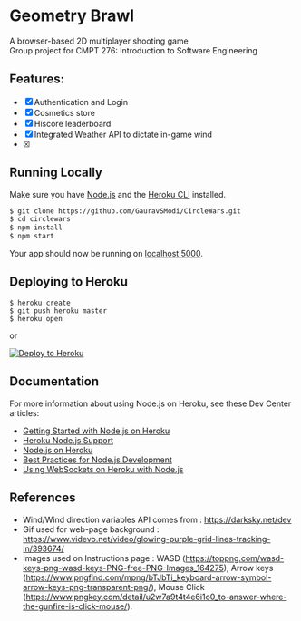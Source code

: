 # Geometry Brawl
A browser-based 2D multiplayer shooting game  
Group project for CMPT 276: Introduction to Software Engineering

## Features:
- [x] Authentication and Login
- [x] Cosmetics store
- [x] Hiscore leaderboard
- [x] Integrated Weather API to dictate in-game wind
- [x] 

## Running Locally

Make sure you have [Node.js](http://nodejs.org/) and the [Heroku CLI](https://cli.heroku.com/) installed.

```sh
$ git clone https://github.com/GauravSModi/CircleWars.git
$ cd circlewars
$ npm install
$ npm start
```

Your app should now be running on [localhost:5000](http://localhost:5000/).

## Deploying to Heroku

```
$ heroku create
$ git push heroku master
$ heroku open
```
or

[![Deploy to Heroku](https://www.herokucdn.com/deploy/button.png)](https://heroku.com/deploy)

## Documentation

For more information about using Node.js on Heroku, see these Dev Center articles:

- [Getting Started with Node.js on Heroku](https://devcenter.heroku.com/articles/getting-started-with-nodejs)
- [Heroku Node.js Support](https://devcenter.heroku.com/articles/nodejs-support)
- [Node.js on Heroku](https://devcenter.heroku.com/categories/nodejs)
- [Best Practices for Node.js Development](https://devcenter.heroku.com/articles/node-best-practices)
- [Using WebSockets on Heroku with Node.js](https://devcenter.heroku.com/articles/node-websockets)


## References

- Wind/Wind direction variables API comes from : https://darksky.net/dev
- Gif used for web-page background : https://www.videvo.net/video/glowing-purple-grid-lines-tracking-in/393674/
- Images used on Instructions page : WASD (https://toppng.com/wasd-keys-png-wasd-keys-PNG-free-PNG-Images_164275), Arrow keys (https://www.pngfind.com/mpng/bTJbTi_keyboard-arrow-symbol-arrow-keys-png-transparent-png/), Mouse Click (https://www.pngkey.com/detail/u2w7a9t4t4e6i1o0_to-answer-where-the-gunfire-is-click-mouse/). 

